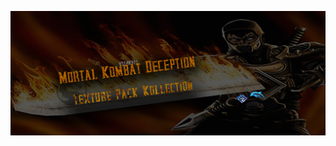 [![MKDHD Banner.png](https://github.com/vStar925/MKDeception-Texture-Pack-Kollection/blob/main/MKDHD%20Banner.png?raw=true)](https://github.com/vStar925/MKDeception-Texture-Pack-Kollection) 
